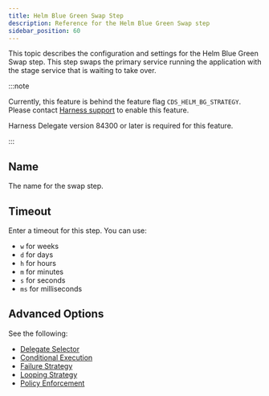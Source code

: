 ```yaml
---
title: Helm Blue Green Swap Step
description: Reference for the Helm Blue Green Swap step
sidebar_position: 60
---
```


This topic describes the configuration and settings for the Helm Blue Green Swap step. This step swaps the primary service running the application with the stage service that is waiting to take over.

:::note

Currently, this feature is behind the feature flag `CDS_HELM_BG_STRATEGY`. Please contact [Harness support](mailto:support@harness.io) to enable this feature.

Harness Delegate version 84300 or later is required for this feature.

:::

## Name

The name for the swap step.

## Timeout

Enter a timeout for this step. You can use: 
- `w` for weeks
- `d` for days
- `h` for hours
- `m` for minutes
- `s` for seconds
- `ms` for milliseconds

## Advanced Options

See the following:

* [Delegate Selector](/docs/platform/delegates/manage-delegates/select-delegates-with-selectors)
* [Conditional Execution](/docs/platform/pipelines/step-skip-condition-settings)
* [Failure Strategy](/docs/platform/pipelines/failure-handling/define-a-failure-strategy-on-stages-and-steps)
* [Looping Strategy](/docs/platform/pipelines/looping-strategies/looping-strategies-matrix-repeat-and-parallelism)
* [Policy Enforcement](/docs/platform/governance/policy-as-code/harness-governance-overview)




